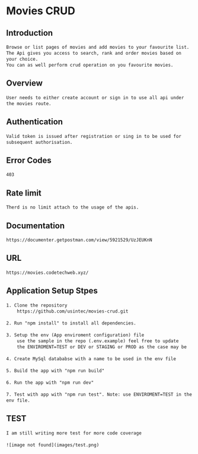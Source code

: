 # Movies CRUD

## Introduction
    Browse or list pages of movies and add movies to your favourite list. 
    The Api gives you access to search, rank and order movies based on your choice. 
    You can as well perform crud operation on you favourite movies.

## Overview
    User needs to either create account or sign in to use all api under the movies route.

## Authentication
    Valid token is issued after registration or sing in to be used for subsequent authorisation.

## Error Codes
    403

## Rate limit
    Therd is no limit attach to the usage of the apis.

## Documentation
    https://documenter.getpostman.com/view/5921529/UzJEUKnN

## URL
    https://movies.codetechweb.xyz/

## Application Setup Stpes
    1. Clone the repository
        https://github.com/usintec/movies-crud.git

    2. Run "npm install" to install all dependencies.

    3. Setup the env (App enviroment configuration) file
        use the sample in the repo (.env.example) feel free to update
        the ENVIROMENT=TEST or DEV or STAGING or PROD as the case may be

    4. Create MySql datababse with a name to be used in the env file
    
    5. Build the app with "npm run build"

    6. Run the app with "npm run dev"

    7. Test with app with "npm run test". Note: use ENVIROMENT=TEST in the env file.

## TEST 
    I am still writing more test for more code coverage
     
    ![image not found](images/test.png)